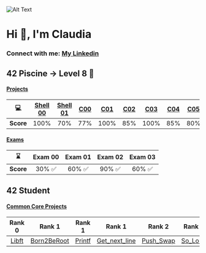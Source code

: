 ![Alt Text](https://infographicnow.com/wp-content/uploads/2021/02/pixel-art-gif-Captivating-Pixel-Art-Scenes.gif)
# Hi 👋, I'm Claudia
### Connect with me: [My Linkedin](linkedin.com/in/claudia-garcía-talavera-060289215)

## 42 Piscine -> Level 8 :muscle:
#### <ins>Projects</ins>

| :computer: | [Shell 00](https://github.com/Claw-gt/Pool-42/tree/main/git_sh00) | [Shell 01](https://github.com/Claw-gt/Pool-42/tree/main/git_sh01) | [C00](https://github.com/Claw-gt/Pool-42/tree/main/git_c00) | [C01](https://github.com/Claw-gt/Pool-42/tree/main/git_c01) | [C02](https://github.com/Claw-gt/Pool-42/tree/main/git_c02_v2) | [C03](https://github.com/Claw-gt/Pool-42/tree/main/git_c03_v2) | [C04](https://github.com/Claw-gt/Pool-42/tree/main/git_c04) | [C05](https://github.com/Claw-gt/Pool-42/tree/main/git_c05) | [C06](https://github.com/Claw-gt/Pool-42/tree/main/git_c06) |
| :--: | :--: | :--: | :--: | :--: | :--: | :--: | :--: | :--: | :--: |
|**Score**| 100% | 70% |  77% | 100% | 85% | 100% | 85% | 80% | 100% |

#### <ins>Exams</ins>
| :hourglass: | Exam 00 |  Exam 01 |  Exam 02 |  Exam 03 |
| :------: | :-----: | :------: | :------: | :------: |
|**Score**| 30% :white_check_mark: |  60% :white_check_mark: |  90% :white_check_mark: | 60% :white_check_mark: |

## 42 Student
#### <ins>Common Core Projects</ins>
|  Rank 0              |  Rank 1              | Rank 1               |     Rank 1           |     Rank 2           |  Rank 2   |  Rank   2   |
| :------------------: | :------------------: | :------------------: | :------------------: | :------------------: | :--------: | :---------: |
|[Libft](https://github.com/Claw-gt/git_libft/tree/main) | [Born2BeRoot](https://github.com/Claw-gt/git_born2beroot/tree/main) | [Printf](https://github.com/Claw-gt/git_printf/tree/main) | [Get_next_line](https://github.com/Claw-gt/git_gnl/tree/main) | [Push_Swap](https://github.com/Claw-gt/git_push_swap/tree/main) | [So_Long](https://github.com/Claw-gt/so_long/tree/main) | [Pipex](https://github.com/Claw-gt/pipex/tree/main) |
